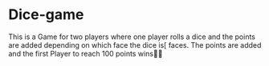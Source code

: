 # Dice-game
This is a Game for two players where one player rolls a dice and the points are added depending on which face the dice is[ faces. The points are added and the first Player to reach 100 points wins🙂🙂
